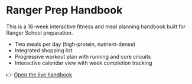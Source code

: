 # Ranger Prep Handbook  

This is a 16-week interactive fitness and meal planning handbook built for Ranger School preparation.  
- Two meals per day (high-protein, nutrient-dense)  
- Integrated shopping list  
- Progressive workout plan with running and core circuits  
- Interactive calendar view with week completion tracking  

👉 [Open the live handbook](https://<your-username>.github.io/ranger-prep-handbook/)  
